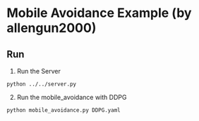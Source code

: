 # Mobile Avoidance Example (by allengun2000)

## Run

1. Run the Server 

```
python ../../server.py
```

2. Run the mobile_avoidance with DDPG

```
python mobile_avoidance.py DDPG.yaml
```

